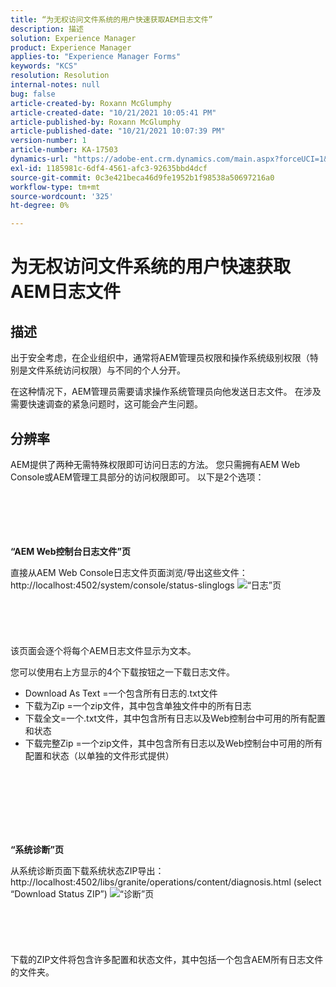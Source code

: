 ```yaml
---
title: “为无权访问文件系统的用户快速获取AEM日志文件”
description: 描述
solution: Experience Manager
product: Experience Manager
applies-to: "Experience Manager Forms"
keywords: "KCS"
resolution: Resolution
internal-notes: null
bug: false
article-created-by: Roxann McGlumphy
article-created-date: "10/21/2021 10:05:41 PM"
article-published-by: Roxann McGlumphy
article-published-date: "10/21/2021 10:07:39 PM"
version-number: 1
article-number: KA-17503
dynamics-url: "https://adobe-ent.crm.dynamics.com/main.aspx?forceUCI=1&pagetype=entityrecord&etn=knowledgearticle&id=3fcd1d03-bb32-ec11-b6e5-000d3a5ba97a"
exl-id: 1185981c-6df4-4561-afc3-92635bbd4dcf
source-git-commit: 0c3e421beca46d9fe1952b1f98538a50697216a0
workflow-type: tm+mt
source-wordcount: '325'
ht-degree: 0%

---
```


# 为无权访问文件系统的用户快速获取AEM日志文件

## 描述


出于安全考虑，在企业组织中，通常将AEM管理员权限和操作系统级别权限（特别是文件系统访问权限）与不同的个人分开。

在这种情况下，AEM管理员需要请求操作系统管理员向他发送日志文件。 在涉及需要快速调查的紧急问题时，这可能会产生问题。


## 分辨率


AEM提供了两种无需特殊权限即可访问日志的方法。 您只需拥有AEM Web Console或AEM管理工具部分的访问权限即可。 以下是2个选项：
<br><br><br><br> <br><br>


<b>“AEM Web控制台日志文件”页</b>

直接从AEM Web Console日志文件页面浏览/导出这些文件： http://localhost:4502/system/console/status-slinglogs
![“日志”页](https://helpx.adobe.com/aem-forms/kb/getting-log-files-directly-from-aem/jcr%3acontent/main-pars/image.img.png/Capture1.PNG "“日志”页")<br><br><br><br> <br><br>
该页面会逐个将每个AEM日志文件显示为文本。

您可以使用右上方显示的4个下载按钮之一下载日志文件。

- Download As Text =一个包含所有日志的.txt文件
- 下载为Zip =一个zip文件，其中包含单独文件中的所有日志
- 下载全文=一个.txt文件，其中包含所有日志以及Web控制台中可用的所有配置和状态
- 下载完整Zip =一个zip文件，其中包含所有日志以及Web控制台中可用的所有配置和状态（以单独的文件形式提供）

<br><br><br><br> <br><br>


<b>“系统诊断”页</b>

从系统诊断页面下载系统状态ZIP导出： http://localhost:4502/libs/granite/operations/content/diagnosis.html (select “Download Status ZIP”)
![“诊断”页](https://helpx.adobe.com/aem-forms/kb/getting-log-files-directly-from-aem/jcr%3acontent/main-pars/image_0.img.png/Capture2.PNG "“诊断”页")<br><br><br><br> <br><br>
下载的ZIP文件将包含许多配置和状态文件，其中包括一个包含AEM所有日志文件的文件夹。
